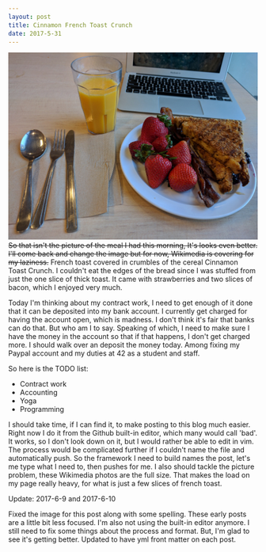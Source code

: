 ```yaml
---
layout: post
title: Cinnamon French Toast Crunch
date: 2017-5-31
---
```

![Cinnamon French Toast Crunch](images/2017-5-31.jpg)
~~So that isn't the picture of the meal I had this morning, It's looks even better.
I'll come back and change the image but for now, Wikimedia is covering for my laziness.~~
French toast covered in crumbles of the cereal Cinnamon Toast Crunch.
I couldn't eat the edges of the bread since I was stuffed from just the one slice of thick toast.
It came with strawberries and two slices of bacon, which I enjoyed very much.

Today I'm thinking about my contract work,
I need to get enough of it done that it can be deposited into my bank account.
I currently get charged for having the account open, which is madness.
I don't think it's fair that banks can do that. But who am I to say.
Speaking of which,
I need to make sure I have the money in the account so that if that happens, I don't get charged more.
I should walk over an deposit the money today.
Among fixing my Paypal account and my duties at 42 as a student and staff.

So here is the TODO list:
* Contract work
* Accounting
* Yoga
* Programming

I should take time, if I can find it, to make posting to this blog much easier.
Right now I do it from the Github built-in editor, which many would call 'bad'.
It works, so I don't look down on it, but I would rather be able to edit in vim.
The process would be complicated further if I couldn't name the file and automatically push.
So the framework I need to build names the post, let's me type what I need to, then pushes for me.
I also should tackle the picture problem, these Wikimedia photos are the full size.
That makes the load on my page really heavy, for what is just a few slices of french toast.

Update: 2017-6-9 and 2017-6-10

Fixed the image for this post along with some spelling.
These early posts are a little bit less focused.
I'm also not using the built-in editor anymore.
I still need to fix some things about the process and format.
But, I'm glad to see it's getting better.
Updated to have yml front matter on each post.
